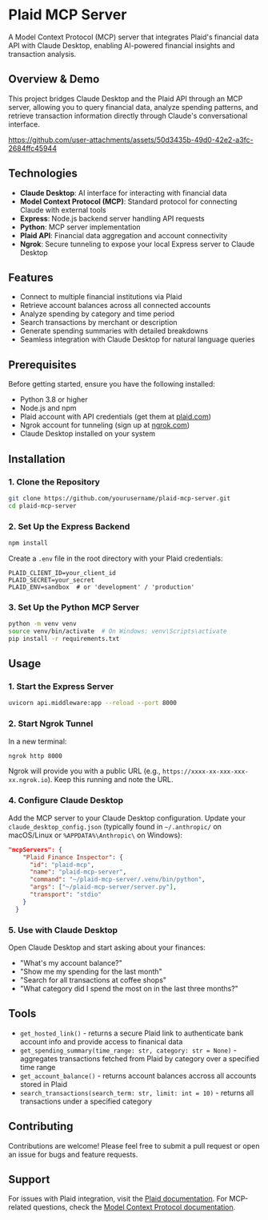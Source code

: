 # Plaid MCP Server

A Model Context Protocol (MCP) server that integrates Plaid's financial data API with Claude Desktop, enabling AI-powered financial insights and transaction analysis.

## Overview & Demo

This project bridges Claude Desktop and the Plaid API through an MCP server, allowing you to query financial data, analyze spending patterns, and retrieve transaction information directly through Claude's conversational interface.

https://github.com/user-attachments/assets/50d3435b-49d0-42e2-a3fc-2684ffc45944

## Technologies

- **Claude Desktop**: AI interface for interacting with financial data
- **Model Context Protocol (MCP)**: Standard protocol for connecting Claude with external tools
- **Express**: Node.js backend server handling API requests
- **Python**: MCP server implementation
- **Plaid API**: Financial data aggregation and account connectivity
- **Ngrok**: Secure tunneling to expose your local Express server to Claude Desktop

## Features

- Connect to multiple financial institutions via Plaid
- Retrieve account balances across all connected accounts
- Analyze spending by category and time period
- Search transactions by merchant or description
- Generate spending summaries with detailed breakdowns
- Seamless integration with Claude Desktop for natural language queries

## Prerequisites

Before getting started, ensure you have the following installed:

- Python 3.8 or higher
- Node.js and npm
- Plaid account with API credentials (get them at [plaid.com](https://plaid.com))
- Ngrok account for tunneling (sign up at [ngrok.com](https://ngrok.com))
- Claude Desktop installed on your system

## Installation

### 1. Clone the Repository

```bash
git clone https://github.com/yourusername/plaid-mcp-server.git
cd plaid-mcp-server
```

### 2. Set Up the Express Backend

```bash
npm install
```

Create a `.env` file in the root directory with your Plaid credentials:

```
PLAID_CLIENT_ID=your_client_id
PLAID_SECRET=your_secret
PLAID_ENV=sandbox  # or 'development' / 'production'
```

### 3. Set Up the Python MCP Server

```bash
python -m venv venv
source venv/bin/activate  # On Windows: venv\Scripts\activate
pip install -r requirements.txt
```

## Usage

### 1. Start the Express Server

```bash
uvicorn api.middleware:app --reload --port 8000
```

### 2. Start Ngrok Tunnel

In a new terminal:

```bash
ngrok http 8000
```

Ngrok will provide you with a public URL (e.g., `https://xxxx-xx-xxx-xxx-xx.ngrok.io`). Keep this running and note the URL.

### 4. Configure Claude Desktop

Add the MCP server to your Claude Desktop configuration. Update your `claude_desktop_config.json` (typically found in `~/.anthropic/` on macOS/Linux or `%APPDATA%\Anthropic\` on Windows):

```json
"mcpServers": {
    "Plaid Finance Inspector": {
      "id": "plaid-mcp",
      "name": "plaid-mcp-server",
      "command": "~/plaid-mcp-server/.venv/bin/python",
      "args": ["~/plaid-mcp-server/server.py"],
      "transport": "stdio"
    }
  }
```

### 5. Use with Claude Desktop

Open Claude Desktop and start asking about your finances:

- "What's my account balance?"
- "Show me my spending for the last month"
- "Search for all transactions at coffee shops"
- "What category did I spend the most on in the last three months?"

## Tools

- `get_hosted_link()` -  returns a secure Plaid link to authenticate bank account info and provide access to finanical data
- `get_spending_summary(time_range: str, category: str = None)` - aggregates transactions fetched from Plaid by category over a specified time range
- `get_account_balance()` - returns account balances accross all accounts stored in Plaid
- `search_transactions(search_term: str, limit: int = 10)` - returns all transactions under a specified category

## Contributing

Contributions are welcome! Please feel free to submit a pull request or open an issue for bugs and feature requests.


## Support

For issues with Plaid integration, visit the [Plaid documentation](https://plaid.com/docs/). For MCP-related questions, check the [Model Context Protocol documentation](https://modelcontextprotocol.io/).

